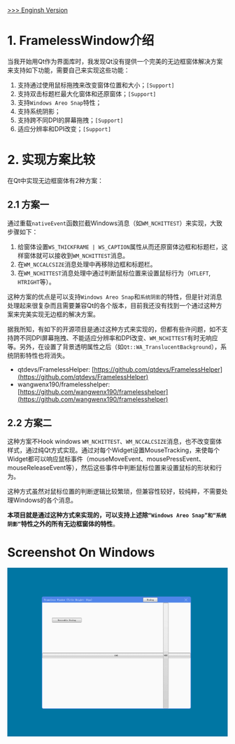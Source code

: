 [>>> Enginsh Version](README.md)

# 1. FramelessWindow介绍
当我开始用Qt作为界面库时，我发现Qt没有提供一个完美的无边框窗体解决方案来支持如下功能，需要自己来实现这些功能：
1. 支持通过使用鼠标拖拽来改变窗体位置和大小；`[Support]`
2. 支持双击标题栏最大化窗体和还原窗体；`[Support]`
3. 支持`Windows Areo Snap`特性；
4. 支持系统阴影；
5. 支持跨不同DPI的屏幕拖拽；`[Support]`
6. 适应分辨率和DPI改变；`[Support]`

# 2. 实现方案比较

在Qt中实现无边框窗体有2种方案：

## 2.1 方案一
通过重载`nativeEvent`函数拦截Windows消息（如`WM_NCHITTEST`）来实现，大致步骤如下：
1. 给窗体设置`WS_THICKFRAME | WS_CAPTION`属性从而还原窗体边框和标题栏，这样窗体就可以接收到`WM_NCHITTEST`消息。
2. 在`WM_NCCALCSIZE`消息处理中再移除边框和标题栏。
3. 在`WM_NCHITTEST`消息处理中通过判断鼠标位置来设置鼠标行为（`HTLEFT`, `HTRIGHT`等）。

这种方案的优点是可以支持`Windows Areo Snap`和`系统阴影`的特性，但是针对消息处理起来很复杂而且需要兼容Qt的各个版本，目前我还没有找到一个通过这种方案来完美实现无边框的解决方案。

据我所知，有如下的开源项目是通过这种方式来实现的，但都有些许问题，如不支持跨不同DPI屏幕拖拽、不能适应分辨率和DPI改变、`WM_NCHITTEST`有时无响应等。另外，在设置了背景透明属性之后（如`Qt::WA_TranslucentBackground`），系统阴影特性也将消失。

- qtdevs/FramelessHelper: [https://github.com/qtdevs/FramelessHelper](https://github.com/qtdevs/FramelessHelper)
- wangwenx190/framelesshelper: [https://github.com/wangwenx190/framelesshelper](https://github.com/wangwenx190/framelesshelper)

## 2.2 方案二

这种方案不Hook windows `WM_NCHITTEST`、`WM_NCCALCSIZE`消息，也不改变窗体样式，通过纯Qt方式实现。通过对每个Widget设置MouseTracking，来使每个Widget都可以响应鼠标事件（mouseMoveEvent、mousePressEvent、mouseReleaseEvent等），然后这些事件中判断鼠标位置来设置鼠标的形状和行为。

这种方式虽然对鼠标位置的判断逻辑比较繁琐，但兼容性较好，较纯粹，不需要处理Windows的各个消息。

**本项目就是通过这种方式来实现的，可以支持上述除`“Windows Areo Snap”和“系统阴影”`特性之外的所有无边框窗体的特性**。

# Screenshot On Windows
![screenshot on windows](frameless.gif)
